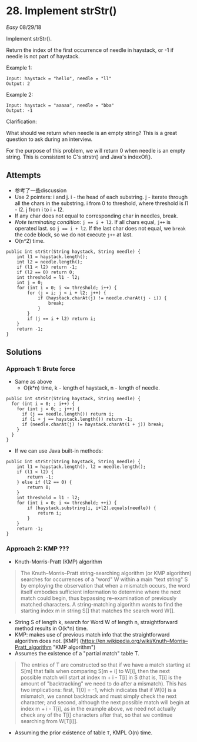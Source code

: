 # 28. Implement strStr()
*Easy*
08/29/18

Implement strStr().

Return the index of the first occurrence of needle in haystack, or -1 if needle is not part of haystack.

Example 1:
```
Input: haystack = "hello", needle = "ll"
Output: 2
```
Example 2:
```
Input: haystack = "aaaaa", needle = "bba"
Output: -1
```
Clarification:

What should we return when needle is an empty string? This is a great question to ask during an interview.

For the purpose of this problem, we will return 0 when needle is an empty string. This is consistent to C's strstr() and Java's indexOf().

## Attempts
* 参考了一些discussion
* Use 2 pointers: i and j. i - the head of each substring. j - iterate through all the chars in the substring. i from 0 to threshold, where threshold is l1 - l2. j from i to i + l2.
* If any char does not equal to corresponding char in needles, break.
* *Note terminating condition*: ```j == i + l2```. If all chars equal, ```j++``` is operated last. so ```j == i + l2```. If the last char does not equal, we ```break``` the code block, so we do not execute ```j++``` at last.
* O(n^2) time.
```
public int strStr(String haystack, String needle) {
    int l1 = haystack.length();
    int l2 = needle.length();
    if (l1 < l2) return -1;
    if (l2 == 0) return 0;
    int threshold = l1 - l2;
    int j = 0;
    for (int i = 0; i <= threshold; i++) {
        for (j = i; j < i + l2; j++) {
            if (haystack.charAt(j) != needle.charAt(j - i)) {
                break;
            }
        }
        if (j == i + l2) return i;
    }
    return -1;
}
```

## Solutions
### Approach 1: Brute force
* Same as above
  - O(k*n) time, k - length of haystack, n - length of needle.
```
public int strStr(String haystack, String needle) {
  for (int i = 0; ; i++) {
    for (int j = 0; ; j++) {
      if (j == needle.length()) return i;
      if (i + j == haystack.length()) return -1;
      if (needle.charAt(j) != haystack.charAt(i + j)) break;
    }
  }
}
```
* If we can use Java built-in methods:
```
public int strStr(String haystack, String needle) {
    int l1 = haystack.length(), l2 = needle.length();
    if (l1 < l2) {
        return -1;
    } else if (l2 == 0) {
        return 0;
    }
    int threshold = l1 - l2;
    for (int i = 0; i <= threshold; ++i) {
        if (haystack.substring(i, i+l2).equals(needle)) {
            return i;
        }
    }
    return -1;
}
```
### Approach 2: KMP ???
* Knuth-Morris-Pratt (KMP) algorithm
> The Knuth–Morris–Pratt string-searching algorithm (or KMP algorithm) searches for occurrences of a "word" W within a main "text string" S by employing the observation that when a mismatch occurs, the word itself embodies sufficient information to determine where the next match could begin, thus bypassing re-examination of previously matched characters.
> A string-matching algorithm wants to find the starting index m in string S[] that matches the search word W[].

* String S of length k, search for Word W of length n, straightforward method results in O(k*n) time.
* KMP: makes use of previous match info that the straightforward algorithm does not.
[KMP] (https://en.wikipedia.org/wiki/Knuth–Morris–Pratt_algorithm "KMP algorithm")
* Assumes the existence of a "partial match" table T.
>The entries of T are constructed so that if we have a match starting at S[m] that fails when comparing S[m + i] to W[i], then the next possible match will start at index m + i - T[i] in S (that is, T[i] is the amount of "backtracking" we need to do after a mismatch).
> This has two implications: first, T[0] = -1, which indicates that if W[0] is a mismatch, we cannot backtrack and must simply check the next character; and second, although the next possible match will begin at index m + i - T[i], as in the example above, we need not actually check any of the T[i] characters after that, so that we continue searching from W[T[i]].

* Assuming the prior existence of table ```T```, KMPL O(n) time.
